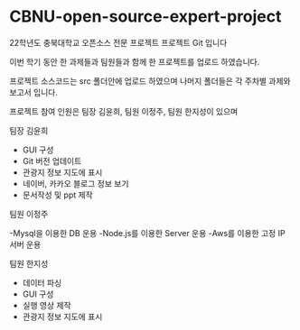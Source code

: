 # CBNU-open-source-expert-project

22학년도 충북대학교 오픈소스 전문 프로젝트 프로젝트 Git 입니다

이번 학기 동안 한 과제들과 팀원들과 함께 한 프로젝트를 업로드 하였습니다.

프로젝트 소스코드는 src 폴더안에 업로드 하였으며 나머지 폴더들은 각 주차별 과제와 보고서 입니다.

프로젝트 참여 인원은 팀장 김윤희, 팀원 이정주, 팀원 한지성이 있으며 

팀장 김윤희 

- GUI 구성 
- Git 버전 업데이트
- 관광지 정보 지도에 표시
- 네이버, 카카오 블로그 정보 보기
- 문서작성 및 ppt 제작 

팀원 이정주 

-Mysql을 이용한 DB 운용
-Node.js를 이용한 Server 운용
-Aws를 이용한 고정 IP 서버 운용

팀원 한지성 

- 데이터 파싱
- GUI 구성 
- 실행 영상 제작 
- 관광지 정보 지도에 표시

